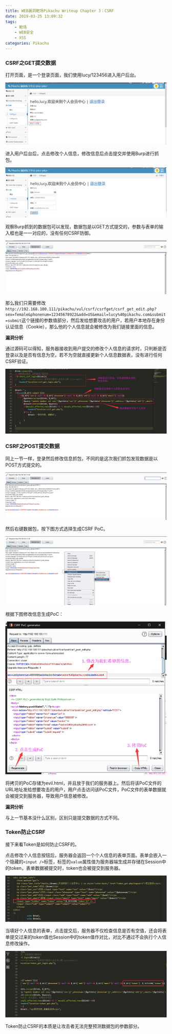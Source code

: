 ```yaml
---
title: WEB漏洞靶场Pikachu Writeup Chapter 3：CSRF
date: 2019-03-25 13:09:32
tags: 
	- 靶场
	- WEB安全
	- XSS
categories: Pikachu
---
```


### CSRF之GET提交数据

打开页面，是一个登录页面，我们使用lucy/123456进入用户后台。

<!-- more -->

![](WEB漏洞靶场pikachu-CSRF\QQ截图20190325131233.png)

进入用户后台后，点击修改个人信息，修改信息后点击提交并使用Burp进行抓包。

![](WEB漏洞靶场pikachu-CSRF\QQ截图20190325131618.png)

观察Burp抓到的数据包可以发现，数据包是以GET方式提交的，参数与表单的输入框也是一一对应的，没有任何CSRF防御。

![](WEB漏洞靶场pikachu-CSRF\QQ截图20190325131837.png)

那么我们只需要修改 `http://192.168.100.111/pikachu/vul/csrf/csrfget/csrf_get_edit.php?sex=female&phonenum=12345678922&add=US&email=lucy%40pikachu.com&submit=submit`这个链接的参数值部分，然后发给想要攻击的用户，若用户本地存在身份认证信息（Cookie），那么他的个人信息就会被修改为我们链接里面的信息。

**漏洞分析**

通过源码可以得知，服务器接收到用户提交的修改个人信息的请求时，只判断是否登录以及是否有信息为空，若不为空就直接更新个人信息数据表，没有进行任何CSRF验证。

![](WEB漏洞靶场pikachu-CSRF\QQ截图20190325132842.png)

### CSRF之POST提交数据

同上一节一样，登录然后修改信息抓包，不同的是这次我们抓包发现数据是以POST方式提交的。

![](WEB漏洞靶场pikachu-CSRF\QQ截图20190325133302.png)

然后右键数据包，按下图方式选择生成CSRF PoC。

![](WEB漏洞靶场pikachu-CSRF\QQ截图20190325133440.png)

根据下图修改信息生成PoC：

![](WEB漏洞靶场pikachu-CSRF\QQ截图20190325133950.png)

将拷贝的PoC存储为evil.html，并且放于我们的服务器上。然后将该PoC文件的URL地址发给想要攻击的用户，用户点击访问该PoC文件，PoC文件的表单数据就会被提交到服务器，导致用户信息被修改。

**漏洞分析**

与上一节基本没什么区别，区别只是提交数据的方式不同。

### Token防止CSRF

接下来看Token是如何防止CSRF的。

点击修改个人信息按钮后，服务器会返回一个个人信息的表单页面。表单会嵌入一个隐藏的`<input />`标签，标签的`value`属性值为服务器端生成并存储在Session中的token，表单数据被提交时，token也会被提交到服务器。

![](WEB漏洞靶场pikachu-CSRF\QQ截图20190325140018.png)

当填好个人信息的表单，点击提交后，服务器不仅检查信息是否有空值，还会将表单提交过来的token值也Session中的token值作对比，对比不通过不会执行个人信息修改操作。

![](WEB漏洞靶场pikachu-CSRF\QQ截图20190325140514.png)

Token防止CSRF的本质是让攻击者无法完整预测数据包的参数部分。